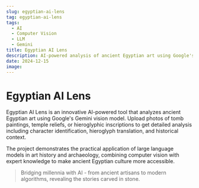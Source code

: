 ```yaml
---
slug: egyptian-ai-lens
tag: egyptian-ai-lens
tags:
  - AI
  - Computer Vision
  - LLM
  - Gemini
title: Egyptian AI Lens
description: AI-powered analysis of ancient Egyptian art using Google's Gemini model to identify characters, translate hieroglyphs, and provide historical context.
date: 2024-12-15
image:
---
```

# Egyptian AI Lens

Egyptian AI Lens is an innovative AI-powered tool that analyzes ancient Egyptian art using Google's Gemini vision model. Upload photos of tomb paintings, temple reliefs, or hieroglyphic inscriptions to get detailed analysis including character identification, hieroglyph translation, and historical context.

The project demonstrates the practical application of large language models in art history and archaeology, combining computer vision with expert knowledge to make ancient Egyptian culture more accessible.

> Bridging millennia with AI - from ancient artisans to modern algorithms, revealing the stories carved in stone. 